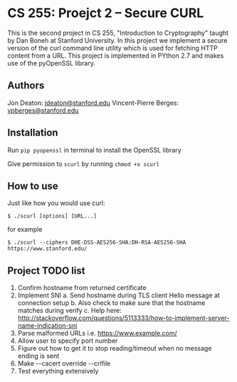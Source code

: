 # CS 255: Proejct 2 – Secure CURL
This is the second project in CS 255, "Introduction to Cryptography" taught by Dan Boneh at Stanford University. In this project we implement a secure version of the curl command line utility which is used for fetching HTTP content from a URL. This project is implemented in PYthon 2.7 and makes use of the pyOpenSSL library.

## Authors
Jon Deaton: jdeaton@stanford.edu
Vincent-Pierre Berges: vpberges@stanford.edu

## Installation
Run `pip pyopenssl` in terminal to install the OpenSSL library

Give permission to `scurl` by running  `chmod +x scurl`

## How to use
Just like how you would use curl:

`$ ./scurl [options] [URL...]`

for example

`$ ./scurl --ciphers DHE-DSS-AES256-SHA:DH-RSA-AES256-SHA https://www.stanford.edu/`


## Project TODO list
1. Confirm hostname from returned certificate
2. Implement SNI
    a. Send hostname during TLS client Hello message at connection setup
    b. Also check to make sure that the hostname matches during verify
    c. Help here: http://stackoverflow.com/questions/5113333/how-to-implement-server-name-indication-sni
3. Parse malformed URLs i.e. https://www.example.com/
4. Allow user to specify port number
5. Figure out how to get it to stop reading/timeout when no message ending is sent
6. Make --cacert override --crlfile
7. Test everything extensively